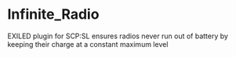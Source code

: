 # Infinite_Radio
EXILED plugin for SCP:SL ensures radios never run out of battery by keeping their charge at a constant maximum level
